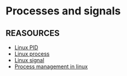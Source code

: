 # Processes and signals
## REASOURCES
* <a href="http://www.linfo.org/pid.html">Linux PID</a>
* <a href="https://www.thegeekstuff.com/2012/03/linux-processes-environment/">Linux process</a>
* <a href="https://www.educative.io/answers/what-are-linux-signals">Linux signal</a>
* <a href="https://www.digitalocean.com/community/tutorials/process-management-in-linux">Process management in linux</a>

